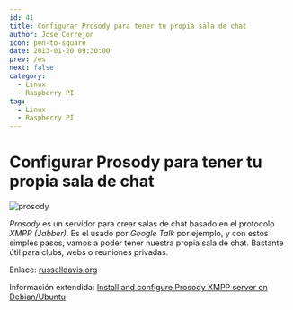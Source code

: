 ```yaml
---
id: 41
title: Configurar Prosody para tener tu propia sala de chat
author: Jose Cerrejon
icon: pen-to-square
date: 2013-01-20 09:30:00
prev: /es
next: false
category:
  - Linux
  - Raspberry PI
tag:
  - Linux
  - Raspberry PI
---
```


# Configurar Prosody para tener tu propia sala de chat

![prosody](/images/prosody.jpg)

*Prosody* es un servidor para crear salas de chat basado en el protocolo *XMPP (Jabber)*. Es el usado por *Google Talk* por ejemplo, y con estos simples pasos, vamos a poder tener nuestra propia sala de chat. Bastante útil para clubs, webs o reuniones privadas.

Enlace: [russelldavis.org](http://russelldavis.org/2013/01/18/setting-up-prosody-on-the-raspberry-pi-for-house-apartment-secret-club-house-wide-chatroom/)

Información extendida: [Install and configure Prosody XMPP server on Debian/Ubuntu ](http://www.techytalk.info/install-configure-prosody-xmpp-jabber-server-on-debian-ubuntu-linux/)